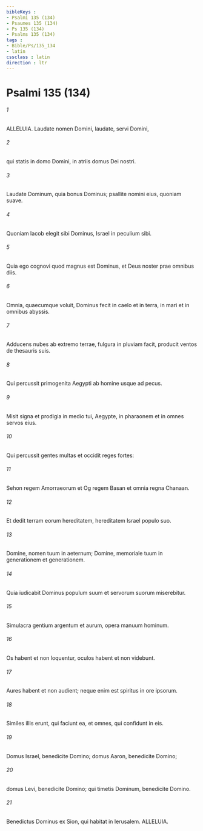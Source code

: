 ```yaml
---
bibleKeys : 
- Psalmi 135 (134)
- Psaumes 135 (134)
- Ps 135 (134)
- Psalms 135 (134)
tags : 
- Bible/Ps/135_134
- latin
cssclass : latin
direction : ltr
---
```


# Psalmi 135 (134)

###### 1
ALLELUIA. Laudate nomen Domini, laudate, servi Domini,
###### 2
qui statis in domo Domini, in atriis domus Dei nostri.
###### 3
Laudate Dominum, quia bonus Dominus; psallite nomini eius, quoniam suave.
###### 4
Quoniam Iacob elegit sibi Dominus, Israel in peculium sibi.
###### 5
Quia ego cognovi quod magnus est Dominus, et Deus noster prae omnibus diis.
###### 6
Omnia, quaecumque voluit, Dominus fecit in caelo et in terra, in mari et in omnibus abyssis.
###### 7
Adducens nubes ab extremo terrae, fulgura in pluviam facit, producit ventos de thesauris suis.
###### 8
Qui percussit primogenita Aegypti ab homine usque ad pecus.
###### 9
Misit signa et prodigia in medio tui, Aegypte, in pharaonem et in omnes servos eius.
###### 10
Qui percussit gentes multas et occidit reges fortes:
###### 11
Sehon regem Amorraeorum et Og regem Basan et omnia regna Chanaan.
###### 12
Et dedit terram eorum hereditatem, hereditatem Israel populo suo.
###### 13
Domine, nomen tuum in aeternum; Domine, memoriale tuum in generationem et generationem.
###### 14
Quia iudicabit Dominus populum suum et servorum suorum miserebitur.
###### 15
Simulacra gentium argentum et aurum, opera manuum hominum.
###### 16
Os habent et non loquentur, oculos habent et non videbunt.
###### 17
Aures habent et non audient; neque enim est spiritus in ore ipsorum.
###### 18
Similes illis erunt, qui faciunt ea, et omnes, qui confidunt in eis.
###### 19
Domus Israel, benedicite Domino; domus Aaron, benedicite Domino;
###### 20
domus Levi, benedicite Domino; qui timetis Dominum, benedicite Domino.
###### 21
Benedictus Dominus ex Sion, qui habitat in Ierusalem. ALLELUIA.
